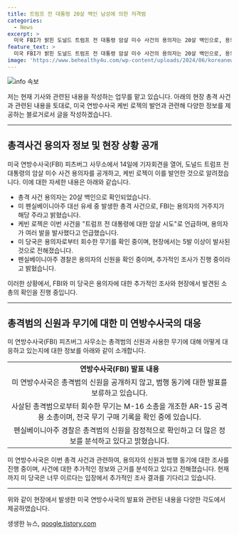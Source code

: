 ```yaml
---
title: 트럼프 전 대통령 20살 백인 남성에 의한 저격범
categories:
  - News
excerpt: >
  미국 FBI가 밝힌 도널드 트럼프 전 대통령 암살 미수 사건의 용의자는 20살 백인으로, 용의자 신원과 동기는 아직 공개되지 않았다. FBI는 사건 후 펜실베이니아주 버틀러에서 기자회견을 열고 사건을 트럼프 전 대통령에 대한 암살 시도로 설명했으며, 용의자는 AR15 공격용 소총을 사용한 것으로 확인됐다. 미 연방수사국과 경찰은 사실 확인을 진행 중이지만, 현재 미국 당국은 추가 위협이 없다는 견해를 밝히고 있다.
feature_text: >
  미국 FBI가 밝힌 도널드 트럼프 전 대통령 암살 미수 사건의 용의자는 20살 백인으로, 용의자 신원과 동기는 아직 공개되지 않았다. FBI는 사건 후 펜실베이니아주 버틀러에서 기자회견을 열고 사건을 트럼프 전 대통령에 대한 암살 시도로 설명했으며, 용의자는 AR15 공격용 소총을 사용한 것으로 확인됐다. 미 연방수사국과 경찰은 사실 확인을 진행 중이지만, 현재 미국 당국은 추가 위협이 없다는 견해를 밝히고 있다.
image: 'https://www.behealthy4u.com/wp-content/uploads/2024/06/koreanews.jpg'
---
```


<p><img src="https://www.behealthy4u.com/wp-content/uploads/2024/06/koreanews.jpg" alt="info 속보" /></p>

<p>저는 현재 기사와 관련된 내용을 작성하는 업무를 맡고 있습니다. 아래의 현장 총격 사건과 관련된 내용을 토대로, 미국 연방수사국 케빈 로젝의 발언과 관련해 다양한 정보를 제공하는 블로거로서 글을 작성하겠습니다.</p>

<hr />

<h2 data-ke-size="size26">총격사건 용의자 정보 및 현장 상황 공개</h2>

<p>미국 연방수사국(FBI) 피츠버그 사무소에서 14일에 기자회견을 열어, 도널드 트럼프 전 대통령의 암살 미수 사건 용의자를 공개하고, 케빈 로젝이 이를 발언한 것으로 알려졌습니다. 이에 대한 자세한 내용은 아래와 같습니다.</p>

<ul>
  <li>총격 사건 용의자는 20살 백인으로 확인되었습니다.</li>
  <li>미 펜실베이니아주 대선 유세 중 발생한 총격 사건으로, FBI는 용의자의 거주지가 해당 주라고 밝혔습니다.</li>
  <li>케빈 로젝은 이번 사건을 "트럼프 전 대통령에 대한 암살 시도"로 언급하며, 용의자가 여러 발을 발사했다고 언급했습니다.</li>
  <li>미 당국은 용의자로부터 회수한 무기를 확인 중이며, 현장에서는 5발 이상이 발사된 것으로 전해졌습니다.</li>
  <li>펜실베이니아주 경찰은 용의자의 신원을 확인 중이며, 추가적인 조사가 진행 중이라고 밝혔습니다.</li>
</ul>

<p>이러한 상황에서, FBI와 미 당국은 용의자에 대한 추가적인 조사와 현장에서 발견된 소총의 확인을 진행 중입니다.</p>

<hr />

<h2 data-ke-size="size26">총격범의 신원과 무기에 대한 미 연방수사국의 대응</h2>

<p>미 연방수사국(FBI) 피츠버그 사무소는 총격범의 신원과 사용한 무기에 대해 어떻게 대응하고 있는지에 대한 정보를 아래와 같이 소개합니다.</p>

<table>
  <tr>
    <td style="text-align: center; height: 17px;"><b>연방수사국(FBI) 발표 내용</b></td>
  </tr>
  <tr>
    <td style="text-align: center; height: 17px;">미 연방수사국은 총격범의 신원을 공개하지 않고, 범행 동기에 대한 발표를 보류하고 있습니다.</td>
  </tr>
  <tr>
    <td style="text-align: center; height: 17px;">사살된 총격범으로부터 회수한 무기는 M-16 소총을 개조한 AR-15 공격용 소총이며, 전국 무기 구매 기록을 확인 중에 있습니다.</td>
  </tr>
  <tr>
    <td style="text-align: center; height: 17px;">펜실베이니아주 경찰은 총격범의 신원을 잠정적으로 확인하고 더 많은 정보를 분석하고 있다고 밝혔습니다.</td>
  </tr>
</table>

<p>미 연방수사국은 이번 총격 사건과 관련하여, 용의자의 신원과 범행 동기에 대한 조사를 진행 중이며, 사건에 대한 추가적인 정보와 근거를 분석하고 있다고 전해졌습니다. 현재까지 미 당국은 너무 이르다는 입장에서 추가적인 조사 결과를 기다리고 있습니다.</p>

<hr />

<p>위와 같이 현장에서 발생한 미국 연방수사국의 발표와 관련된 내용을 다양한 각도에서 제공하였습니다.</p>
생생한 뉴스, <a href="https://qoogle.tistory.com" rel="dofollow">qoogle.tistory.com</a>


